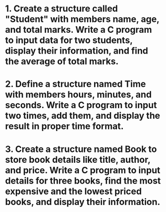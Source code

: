 # 1. Create a structure called "Student" with members name, age, and total marks. Write a C program to input data for two students, display their information, and find the average of total marks.

# 2. Define a structure named Time with members hours, minutes, and seconds. Write a C program to input two times, add them, and display the result in proper time format.

# 3. Create a structure named Book to store book details like title, author, and price. Write a C program to input details for three books, find the most expensive and the lowest priced books, and display their information.